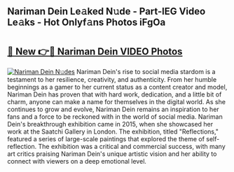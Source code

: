 ## Nariman Dein Le𝚊ked N𝚞de - Part-lEG Video Le𝚊ks - Hot Onlyf𝚊ns Photos iFgOa

# <h2><a href="http://ab26636.deff.icu/?id=Nariman+Dein">🔗 New 👉🔴 Nariman Dein VIDEO Photos</a></h2>

[![Nariman Dein N𝚞des](https://i.imgur.com/rIISA9y.gif)](http://ab26636.deff.icu/?id=Nariman+Dein)
Nariman Dein's rise to social media stardom is a testament to her resilience, creativity, and authenticity. From her humble beginnings as a gamer to her current status as a content creator and model, Nariman Dein has proven that with hard work, dedication, and a little bit of charm, anyone can make a name for themselves in the digital world. As she continues to grow and evolve, Nariman Dein remains an inspiration to her fans and a force to be reckoned with in the world of social media. Nariman Dein's breakthrough exhibition came in 2015, when she showcased her work at the Saatchi Gallery in London. The exhibition, titled "Reflections," featured a series of large-scale paintings that explored the theme of self-reflection. The exhibition was a critical and commercial success, with many art critics praising Nariman Dein's unique artistic vision and her ability to connect with viewers on a deep emotional level.

